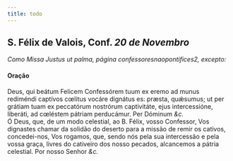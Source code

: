 ```yaml
---
title: todo
---
```

<h2 class="text-center">S. Félix de Valois, Conf. <em>20 de Novembro</em></h2>

<em>Como Missa Justus ut palma, página confessoresnaopontifices2, excepto:</em>

<h4 class="text-center">Oração</h4>
<div class="container-fluid">
<div class="row">
<div class="dropcap text-justify">
Deus, qui beátum Felicem Confessórem tuum ex eremo ad munus rediméndi captívos cœlitus vocáre dignátus es: præsta, quǽsumus; ut per grátiam tuam ex peccatórum nostrórum captivitáte, ejus intercessióne, liberáti, ad cœléstem pátriam perducámur. Per Dóminum <em>&c.</em>
</div>
<div class="dropcap text-justify">
Ó Deus, que, de um modo celestial, ao B. Félix, vosso Confessor, Vos dignastes chamar da solidão do deserto para a missão de remir os cativos, concedei-nos, Vos rogamos, que, sendo nós pela sua intercessão e pela vossa graça, livres do cativeiro dos nosso pecados, alcancemos a pátria celestial. Por nosso Senhor <em>&c.</em>
</div>
</div>
</div>